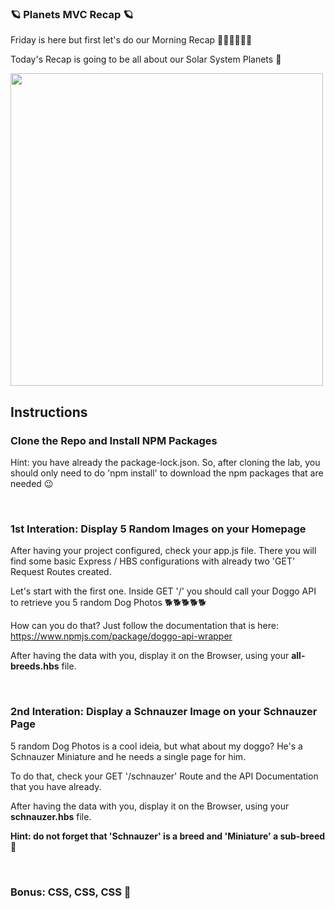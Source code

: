 ### 🪐 Planets MVC Recap 🪐

Friday is here but first let's do our Morning Recap 🤸‍♂️🤸‍♂🤸‍♂

Today's Recap is going to be all about our Solar System Planets 🚀

<img width="500" height="500" src="https://i.pinimg.com/originals/82/73/1c/82731cd69bc7c8ad339d88eabed303f3.gif"/>

## Instructions

### Clone the Repo and Install NPM Packages

Hint: you have already the package-lock.json. So, after cloning the lab, you should only need to do 'npm install' to download the npm packages that are needed 😉

<br>

### 1st Interation: Display 5 Random Images on your Homepage

After having your project configured, check your app.js file. There you will find some basic Express / HBS configurations with already two 'GET' Request Routes created. 

Let's start with the first one. Inside GET '/' you should call your Doggo API to retrieve you 5 random Dog Photos 🐕🐕🐕🐕🐕

How can you do that? Just follow the documentation that is here: https://www.npmjs.com/package/doggo-api-wrapper 

After having the data with you, display it on the Browser, using your <b>all-breeds.hbs</b> file. 

<br>

### 2nd Interation: Display a Schnauzer Image on your Schnauzer Page

5 random Dog Photos is a cool ideia, but what about my doggo? He's a Schnauzer Miniature and he needs a single page for him. 

To do that, check your GET '/schnauzer' Route and the API Documentation that you have already. 

After having the data with you, display it on the Browser, using your <b>schnauzer.hbs</b> file. 

<b>Hint: do not forget that 'Schnauzer' is a breed and 'Miniature' a sub-breed 🧐 </b>

<br>

### Bonus: CSS, CSS, CSS 🎉

<br>

